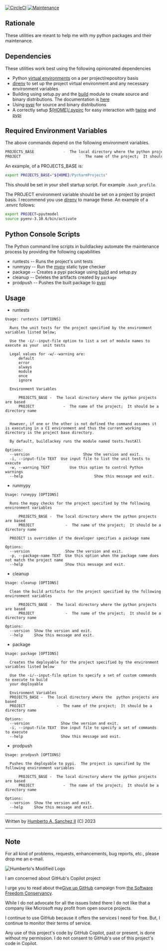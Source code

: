 [![CircleCI](https://dl.circleci.com/status-badge/img/gh/hasii2011/buildlackey/tree/master.svg?style=shield)](https://dl.circleci.com/status-badge/redirect/gh/hasii2011/buildlackey/tree/master)
[![Maintenance](https://img.shields.io/badge/Maintained%3F-yes-green.svg)](https://GitHub.com/Naereen/StrapDown.js/graphs/commit-activity)


## Rationale

These utilities are meant to help me with my python packages and their maintenance.

## Dependencies

These utilities work best using the following opinionated dependencies

* Python [virtual environments](https://realpython.com/python-virtual-environments-a-primer/) on a per project/repository basis
*  [direnv](https://direnv.net) to set up the project virtual environment and any necessary environment variables
* Building using setup.py and the [build](https://pypi.org/project/build/) module to create source and binary distributions.  The documentation is [here](https://pypa-build.readthedocs.io/en/stable/)
* Using [pypi](https://pypi.org/) for source and binary distributions
* A correctly setup [$(HOME)/.pypirc](https://packaging.python.org/en/latest/specifications/pypirc/) for easy interaction with [twine](https://pypi.org/project/twine/) and [pypi](https://pypi.org/)

## Required Environment Variables

The above commands depend on the following environment variables.

```bash
PROJECTS_BASE             -  The local directory where the python projects are based
PROJECT                          -  The name of the project;  It should be a directory name
```

 An example, of a PROJECTS_BASE is:

```bash
export PROJECTS_BASE="${HOME}/PycharmProjects" 
```

This should be set in your shell startup script.  For example `.bash_profile`.

The PROJECT environment variable should be set on a project by project basis.  I recommend you use [direnv](https://direnv.net) to manage these.  An example of a .envrc follows:

```bash
export PROJECT=pyutmodel
source pyenv-3.10.6/bin/activate
```


## Python Console Scripts

The Python command line scripts in buildlackey automate the maintenance process by providing the following capabilities

* runtests -- Runs the project's unit tests
* runmypy  -- Run the [mypy](https://www.mypy-lang.org) static type checker 
* package  --  Creates a pypi package using [build](https://pypi.org/project/build/) and setup.py 
* cleanup  -- Deletes the artifacts created by `package`
* prodpush -- Pushes the built package to [pypi](https://pypi.org)

## Usage

* runtests
```text
Usage: runtests [OPTIONS]

  Runs the unit tests for the project specified by the environment variables listed below;
  
  Use the -i/--input-file option to list a set of module names to execute as your  unit tests

  Legal values for -w/--warning are:
      default
      error
      always
      module
      once
      ignore
  
  Environment Variables

      PROJECTS_BASE -  The local directory where the python projects are based
      PROJECT             -  The name of the project;  It should be a directory name

  
  However, if one or the other is not defined the command assumes it is executing in a CI environment and thus the current working directory is the project base directory.

  By default, buildlackey runs the module named tests.TestAll

Options:
  --version                        Show the version and exit.
  -i, --input-file TEXT  Use input file to list the unit tests to execute
  -w, --warning TEXT         Use this option to control Python warnings
  --help                                Show this message and exit.

```
* runmypy
```text
Usage: runmypy [OPTIONS]

  Runs the mypy checks for the project specified by the following environment variables
  
      PROJECTS_BASE -  The local directory where the python projects are based
      PROJECT              -  The name of the project;  It should be a directory name

  PROJECT is overridden if the developer specifies a package name

Options:
  --version                Show the version and exit.
  -p, --package-name TEXT  Use this option when the package name does not match the project name 
  --help                   Show this message and exit.
```
* cleanup

```text
Usage: cleanup [OPTIONS]

  Clean the build artifacts for the project specified by the following environment variables
  
      PROJECTS_BASE -  The local directory where the python projects are based
      PROJECT              -  The name of the project;  It should be a directory name

Options:
  --version  Show the version and exit.
  --help     Show this message and exit.

```

* package
```text
Usage: package [OPTIONS]

  Creates the deployable for the project specified by the environment variables listed below
  
  Use the -i/--input-file option to specify a set of custom commands to execute to build
  your deployable

  Environment Variables
  PROJECTS_BASE -  The local directory where the  python projects are based   
  PROJECT              -  The name of the project;  It should be a directory name

Options:
  --version              Show the version and exit.
  -i, --input-file TEXT  Use input file to specify a set of commands to execute
  --help                 Show this message and exit.
```
* prodpush
```text
Usage: prodpush [OPTIONS]

  Pushes the deployable to pypi.  The project is specified by the following environment variables
  
      PROJECTS_BASE -  The local directory where the python projects are based
      PROJECT             -  The name of the project;  It should be a directory name

Options:
  --version  Show the version and exit.
  --help     Show this message and exit.
```

___

Written by <a href="mailto:email@humberto.a.sanchez.ii@gmail.com?subject=Hello Humberto">Humberto A. Sanchez II</a>  (C) 2023

---

## Note
For all kind of problems, requests, enhancements, bug reports, etc.,
please drop me an e-mail.


![Humberto's Modified Logo](https://raw.githubusercontent.com/wiki/hasii2011/gittodoistclone/images/SillyGitHub.png)

I am concerned about GitHub's Copilot project



I urge you to read about the[Give up GitHub](https://GiveUpGitHub.org) campaign from [the Software Freedom Conservancy](https://sfconservancy.org).

While I do not advocate for all the issues listed there I do not like that a company like Microsoft may profit from open source projects.

I continue to use GitHub because it offers the services I need for free.  But, I continue to monitor their terms of service.

Any use of this project's code by GitHub Copilot, past or present, is done without my permission.  I do not consent to GitHub's use of this project's code in Copilot.

